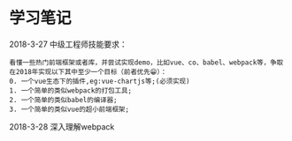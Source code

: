 # 学习笔记
2018-3-27 中级工程师技能要求：
    
    看懂一些热门前端框架或者库，并尝试实现demo，比如vue、co、babel、webpack等，争取在2018年实现以下其中至少一个目标（前者优先😁）：
    0. 一个vue生态下的插件,eg:vue-chartjs等;(必须实现)
    1. 一个简单的类似webpack的打包工具;
    2. 一个简单的类似babel的编译器;
    3. 一个简单的类似vue的超小前端框架;
2018-3-28 深入理解webpack

